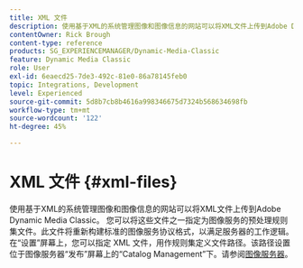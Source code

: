 ```yaml
---
title: XML 文件
description: 使用基于XML的系统管理图像和图像信息的网站可以将XML文件上传到Adobe Dynamic Media Classic。 了解有关XML文件的更多信息。
contentOwner: Rick Brough
content-type: reference
products: SG_EXPERIENCEMANAGER/Dynamic-Media-Classic
feature: Dynamic Media Classic
role: User
exl-id: 6eaecd25-7de3-492c-81e0-86a78145feb0
topic: Integrations, Development
level: Experienced
source-git-commit: 5d8b7cb8b4616a998346675d7324b568634698fb
workflow-type: tm+mt
source-wordcount: '122'
ht-degree: 45%

---
```


# XML 文件 {#xml-files}

使用基于XML的系统管理图像和图像信息的网站可以将XML文件上传到Adobe Dynamic Media Classic。 您可以将这些文件之一指定为图像服务的预处理规则集文件。此文件将重新构建标准的图像服务协议格式，以满足服务器的工作逻辑。 在“设置”屏幕上，您可以指定 XML 文件，用作规则集定义文件路径。该路径设置位于图像服务器“发布”屏幕上的“Catalog Management”下。请参阅[图像服务器](publish-setup.md#image_server)。
